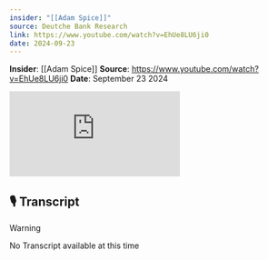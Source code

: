 ```yaml
---
insider: "[[Adam Spice]]"
source: Deutche Bank Research
link: https://www.youtube.com/watch?v=EhUe8LU6ji0
date: 2024-09-23
---
```


**Insider**: [[Adam Spice]]
**Source**: https://www.youtube.com/watch?v=EhUe8LU6ji0
**Date**: September 23 2024

<div class="responsive-video">
<iframe src="https://www.youtube.com/embed/EhUe8LU6ji0" title="Making Sense of Space: Spicing it up with Rocket Lab" frameborder="0" allow="accelerometer; autoplay; clipboard-write; encrypted-media; gyroscope; picture-in-picture; web-share" referrerpolicy="strict-origin-when-cross-origin" allowfullscreen></iframe>
</div>

## 🎙️ Transcript

>[!warning]
>No Transcript available at this time

